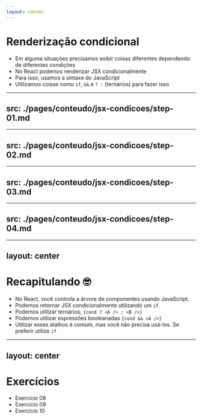 ```yaml
---
layout: center
---
```


# Renderização condicional

- Em alguma situações precisamos exibir coisas diferentes dependendo de diferentes condições
- No React podemos renderizar JSX condicionalmente
- Para isso, usamos a sintaxe do JavaScript
- Utilizamos coisas como `if`, `&&` e `? :` (ternários) para fazer isso


---
src: ./pages/conteudo/jsx-condicoes/step-01.md
---

---
src: ./pages/conteudo/jsx-condicoes/step-02.md
---

---
src: ./pages/conteudo/jsx-condicoes/step-03.md
---

---
src: ./pages/conteudo/jsx-condicoes/step-04.md
---

---
layout: center
---

# Recapitulando 🤓

- No React, você controla a árvore de componentes usando JavaScript.
- Podemos retornar JSX condicionalmente utilizando um `if`
- Podemos utilizar ternários, `{cond ? <A /> : <B />}`
- Podemos utilizar expressões booleanadas `{cond && <A />}`
- Utilizar esses atalhos é comum, mas você não precisa usá-los. Se preferir utilize `if`

---
layout: center
---

# Exercícios

- Exercício 08
- Exercício 09
- Exercício 10




